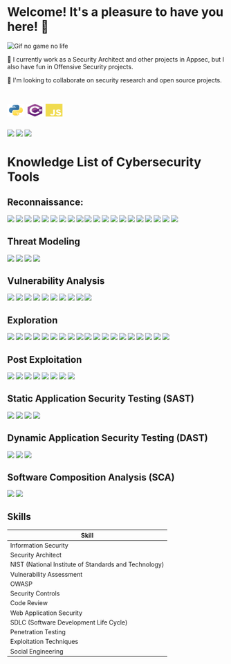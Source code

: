 # Welcome! It's a pleasure to have you here! :facepunch:

![Gif no game no life](https://pa1.narvii.com/5892/917a4b9a37490acbe306638e1b9437a8a3150dd4_hq.gif)

:moyai: I currently work as a Security Architect and other projects in Appsec, but I also have fun in Offensive Security projects.

:telescope: I'm looking to collaborate on security research and open source projects.

##

<div style="display: inline_block"><br>
  <img align="center" alt="George-Python" height="30" width="40" src="https://raw.githubusercontent.com/devicons/devicon/master/icons/python/python-original.svg">
  <img align="center" alt="George-Csharp" height="30" width="40" src="https://raw.githubusercontent.com/devicons/devicon/master/icons/csharp/csharp-original.svg">
  <img align="center" alt="George-Js" height="30" width="40" src="https://raw.githubusercontent.com/devicons/devicon/master/icons/javascript/javascript-plain.svg">
</div>

##

<div> 
  <a href="https://instagram.com/_georgeazevedo" target="_blank"><img src="https://img.shields.io/badge/-Instagram-%23E4405F?style=for-the-badge&logo=instagram&logoColor=white" target="_blank"></a>
  <a href = "mailto:georgeluiz.a.d.s@gmail.com"><img src="https://img.shields.io/badge/-Gmail-%23333?style=for-the-badge&logo=gmail&logoColor=white" target="_blank"></a>
  <a href="https://www.linkedin.com/in/ggeorgeazevedo/" target="_blank"><img src="https://img.shields.io/badge/-LinkedIn-%230077B5?style=for-the-badge&logo=linkedin&logoColor=white" target="_blank"></a>
</div>

# Knowledge List of Cybersecurity Tools
## Reconnaissance:

<div>
    <img src="https://img.shields.io/badge/-Nmap-E95645?style=for-the-badge&logo=Nmap&logoColor=white" />
    <img src="https://img.shields.io/badge/-Recon--ng-EF5350?style=for-the-badge&logo=Recon-ng&logoColor=white" />
    <img src="https://img.shields.io/badge/-theHarvester-4CAF50?style=for-the-badge&logo=&logoColor=white" />
    <img src="https://img.shields.io/badge/-Shodan-FF5722?style=for-the-badge&logo=Shodan&logoColor=white" />
    <img src="https://img.shields.io/badge/-Google_dorks-4285F4?style=for-the-badge&logo=Google&logoColor=white" />
    <img src="https://img.shields.io/badge/-Amass-9932CC?style=for-the-badge&logo=&logoColor=white" />
    <img src="https://img.shields.io/badge/-SpiderFoot-009688?style=for-the-badge&logo=&logoColor=white" />
    <img src="https://img.shields.io/badge/-Sublist3r-FFA500?style=for-the-badge&logo=&logoColor=white" />
    <img src="https://img.shields.io/badge/-Censys-FF69B4?style=for-the-badge&logo=&logoColor=white" />
    <img src="https://img.shields.io/badge/-FOCA-4B0082?style=for-the-badge&logo=&logoColor=white" />
    <img src="https://img.shields.io/badge/-Maltego-00BFFF?style=for-the-badge&logo=&logoColor=white" />
    <img src="https://img.shields.io/badge/-hping-800080?style=for-the-badge&logo=&logoColor=white" />
    <img src="https://img.shields.io/badge/-EyeWitness-4682B4?style=for-the-badge&logo=&logoColor=white" />
    <img src="https://img.shields.io/badge/-Netcat-FF1493?style=for-the-badge&logo=&logoColor=white" />
    <img src="https://img.shields.io/badge/-Wireshark-1679A7?style=for-the-badge&logo=&logoColor=white" />
    <img src="https://img.shields.io/badge/-Burp_Suite-FF6347?style=for-the-badge&logo=Burp%20Suite&logoColor=white" />
    <img src="https://img.shields.io/badge/-OWASP_ZAP-2F4F4F?style=for-the-badge&logo=&logoColor=white" />
    <img src="https://img.shields.io/badge/-Masscan-008080?style=for-the-badge&logo=&logoColor=white" />
    <img src="https://img.shields.io/badge/-Dmitry-FFD700?style=for-the-badge&logo=&logoColor=white" />
    <img src="https://img.shields.io/badge/-Wappalyzer-7B68EE?style=for-the-badge&logo=&logoColor=white" />
</div>

## Threat Modeling

<div>
    <img src="https://img.shields.io/badge/-Threat_Modeling-FF5733?style=for-the-badge&logo=&logoColor=white" />
    <img src="https://img.shields.io/badge/-DREAD_Score-4B0082?style=for-the-badge&logo=&logoColor=white" />
    <img src="https://img.shields.io/badge/-Attack_Tree-8A2BE2?style=for-the-badge&logo=&logoColor=white" />
    <img src="https://img.shields.io/badge/-STRIDE_Model-00CED1?style=for-the-badge&logo=&logoColor=white" />
</div>

## Vulnerability Analysis
<div>
    <img src="https://img.shields.io/badge/-Nessus-64DD17?style=for-the-badge&logo=Nessus&logoColor=white" />
    <img src="https://img.shields.io/badge/-OpenVAS-4CAF50?style=for-the-badge&logo=&logoColor=white" />
    <img src="https://img.shields.io/badge/-Nexpose-FFC107?style=for-the-badge&logo=&logoColor=white" />
    <img src="https://img.shields.io/badge/-QualysGuard-1976D2?style=for-the-badge&logo=&logoColor=white" />
    <img src="https://img.shields.io/badge/-Nikto-4B0082?style=for-the-badge&logo=&logoColor=white" />
    <img src="https://img.shields.io/badge/-Retina-3F51B5?style=for-the-badge&logo=&logoColor=white" />
    <img src="https://img.shields.io/badge/-OpenSCAP-FF5722?style=for-the-badge&logo=&logoColor=white" />
    <img src="https://img.shields.io/badge/-OpenVAS-4682B4?style=for-the-badge&logo=&logoColor=white" />
    <img src="https://img.shields.io/badge/-Wfuzz-FF6347?style=for-the-badge&logo=&logoColor=white" />
    <img src="https://img.shields.io/badge/-Websecurify-2F4F4F?style=for-the-badge&logo=&logoColor=white" />
</div>

## Exploration
<div>
    <img src="https://img.shields.io/badge/-Metasploit_Framework-1976D2?style=for-the-badge&logo=Metasploit&logoColor=white" />
    <img src="https://img.shields.io/badge/-ExploitDB-FF9800?style=for-the-badge&logo=&logoColor=white" />
    <img src="https://img.shields.io/badge/-Veil--Evasion-008080?style=for-the-badge&logo=&logoColor=white" />
    <img src="https://img.shields.io/badge/-BeEF-8BC34A?style=for-the-badge&logo=&logoColor=white" />
    <img src="https://img.shields.io/badge/-SQLMap-F44336?style=for-the-badge&logo=&logoColor=white" />
    <img src="https://img.shields.io/badge/-Hydra-009688?style=for-the-badge&logo=&logoColor=white" />
    <img src="https://img.shields.io/badge/-John_the_Ripper-4B0082?style=for-the-badge&logo=&logoColor=white" />
    <img src="https://img.shields.io/badge/-ZAP-9ACD32?style=for-the-badge&logo=&logoColor=white" />
    <img src="https://img.shields.io/badge/-Burp_Suite-FF6347?style=for-the-badge&logo=Burp%20Suite&logoColor=white" />
    <img src="https://img.shields.io/badge/-Autosploit-2F4F4F?style=for-the-badge&logo=&logoColor=white" />
    <img src="https://img.shields.io/badge/-Armitage-32CD32?style=for-the-badge&logo=&logoColor=white" />
    <img src="https://img.shields.io/badge/-Empire-8A2BE2?style=for-the-badge&logo=&logoColor=white" />
    <img src="https://img.shields.io/badge/-CrackMapExec-00CED1?style=for-the-badge&logo=&logoColor=white" />
    <img src="https://img.shields.io/badge/-Sqlninja-FFD700?style=for-the-badge&logo=&logoColor=white" />
    <img src="https://img.shields.io/badge/-PowerSploit-7B68EE?style=for-the-badge&logo=&logoColor=white" />
    <img src="https://img.shields.io/badge/-Social_Engineer_Toolkit-00BFFF?style=for-the-badge&logo=&logoColor=white" />
    <img src="https://img.shields.io/badge/-Mimikatz-FFC107?style=for-the-badge&logo=&logoColor=white" />
    <img src="https://img.shields.io/badge/-CANVAS-FF1493?style=for-the-badge&logo=&logoColor=white" />
    <img src="https://img.shields.io/badge/-Weevely-32CD32?style=for-the-badge&logo=&logoColor=white" />
</div>

## Post Exploitation

<div>
    <img src="https://img.shields.io/badge/-Meterpreter-3F51B5?style=for-the-badge&logo=&logoColor=white" />
    <img src="https://img.shields.io/badge/-PowerShell_Empire-FF5722?style=for-the-badge&logo=&logoColor=white" />
    <img src="https://img.shields.io/badge/-Responder-2196F3?style=for-the-badge&logo=&logoColor=white" />
    <img src="https://img.shields.io/badge/-Mimikatz-FFC107?style=for-the-badge&logo=&logoColor=white" />
    <img src="https://img.shields.io/badge/-Empire-8A2BE2?style=for-the-badge&logo=&logoColor=white" />
    <img src="https://img.shields.io/badge/-Metasploit_Framework-1976D2?style=for-the-badge&logo=Metasploit&logoColor=white" />
    <img src="https://img.shields.io/badge/-CrackMapExec-00CED1?style=for-the-badge&logo=&logoColor=white" />
    <img src="https://img.shields.io/badge/-Ghidra-FF4500?style=for-the-badge&logo=&logoColor=white" />
</div>

## Static Application Security Testing (SAST)

<div>
    <img src="https://img.shields.io/badge/-SonarQube-4CAF50?style=for-the-badge&logo=SonarQube&logoColor=white" />
    <img src="https://img.shields.io/badge/-Veracode-009688?style=for-the-badge&logo=&logoColor=white" />
    <img src="https://img.shields.io/badge/-Checkmarx-FF5722?style=for-the-badge&logo=&logoColor=white" />
    <img src="https://img.shields.io/badge/-Fortify-FFC107?style=for-the-badge&logo=&logoColor=white" />
</div>

## Dynamic Application Security Testing (DAST)

<div>
    <img src="https://img.shields.io/badge/-AppScan-FF5722?style=for-the-badge&logo=&logoColor=white" />
    <img src="https://img.shields.io/badge/-Nessus-4CAF50?style=for-the-badge&logo=&logoColor=white" />
    <img src="https://img.shields.io/badge/-OWASP_ZAP-FFC107?style=for-the-badge&logo=&logoColor=white" />
</div>

## Software Composition Analysis (SCA)

<div>
    <img src="https://img.shields.io/badge/-Snyk-FFC107?style=for-the-badge&logo=&logoColor=white" />
    <img src="https://img.shields.io/badge/-Sonatype-2196F3?style=for-the-badge&logo=&logoColor=white" />
</div>

## Skills

   | Skill                                         |
   |-----------------------------------------------|
   | Information Security                          |
   | Security Architect                            |
   | NIST (National Institute of Standards and Technology) |
   | Vulnerability Assessment                      |
   | OWASP                                         |
   | Security Controls                             |
   | Code Review                                   |
   | Web Application Security                      |
   | SDLC (Software Development Life Cycle)        |
   | Penetration Testing                           |
   | Exploitation Techniques                       |
   | Social Engineering                            |
